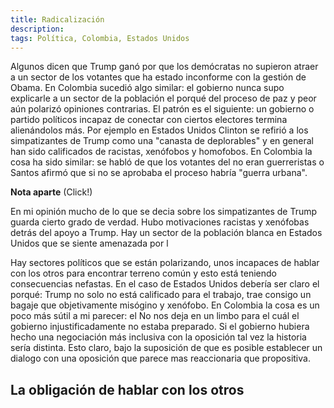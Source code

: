 ```yaml
---
title: Radicalización
description: 
tags: Política, Colombia, Estados Unidos
---
```


Algunos dicen que Trump ganó por que los demócratas no supieron atraer a un sector de los votantes que ha estado inconforme con la gestión de Obama. En Colombia sucedió algo similar: el gobierno nunca supo explicarle a un sector de la población el porqué del proceso de paz y peor aún polarizó opiniones contrarias. El patrón es el siguiente: un gobierno o partido políticos incapaz de conectar con ciertos electores termina alienándolos más. Por ejemplo en Estados Unidos Clinton se refirió a los simpatizantes de Trump como una "canasta de deplorables" y en general han sido calificados de racistas, xenófobos y homofobos. En Colombia la cosa ha sido similar: se habló de que los votantes del no eran guerreristas o Santos afirmó que si no se aprobaba el proceso habría "guerra urbana". 

<div class="note">
<p class="aside-header"><strong>Nota aparte</strong> <span class="clickable">(Click!)</span></p>

<div class="note-content">
En mi opinión mucho de lo que se decia sobre los simpatizantes de Trump guarda cierto grado de verdad. Hubo motivaciones racistas y xenófobas detrás del apoyo a Trump. Hay un sector de la población blanca en Estados Unidos que se siente amenazada por l
</div>
</div>

Hay sectores políticos que se están polarizando, unos incapaces de hablar con los otros para encontrar terreno común y esto está teniendo consecuencias nefastas. En el caso de Estados Unidos debería ser claro el porqué: Trump no solo no está calificado para el trabajo, trae consigo un bagaje que objetivamente misógino y xenófobo. En Colombia la cosa es un poco más sútil a mi parecer: el No nos deja en un limbo para el cuál el gobierno injustificadamente no estaba preparado. Si el gobierno hubiera hecho una negociación más inclusiva con la oposición tal vez la historia sería distinta. Esto claro, bajo la suposición de que es posible establecer un dialogo con una oposición que parece mas reaccionaria que propositiva.

## La obligación de hablar con los otros

